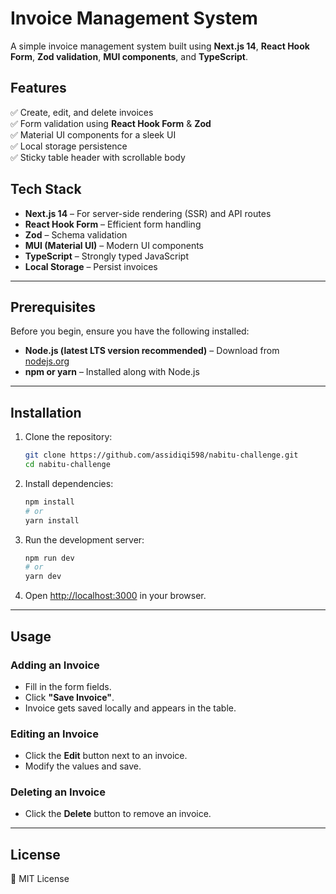 # Invoice Management System

A simple invoice management system built using **Next.js 14**, **React Hook Form**, **Zod validation**, **MUI components**, and **TypeScript**.

## Features

✅ Create, edit, and delete invoices  
✅ Form validation using **React Hook Form** & **Zod**  
✅ Material UI components for a sleek UI  
✅ Local storage persistence  
✅ Sticky table header with scrollable body

## Tech Stack

- **Next.js 14** – For server-side rendering (SSR) and API routes
- **React Hook Form** – Efficient form handling
- **Zod** – Schema validation
- **MUI (Material UI)** – Modern UI components
- **TypeScript** – Strongly typed JavaScript
- **Local Storage** – Persist invoices

---

## Prerequisites

Before you begin, ensure you have the following installed:

- **Node.js (latest LTS version recommended)** – Download from [nodejs.org](https://nodejs.org/)
- **npm or yarn** – Installed along with Node.js

---

## Installation

1. Clone the repository:

   ```sh
   git clone https://github.com/assidiqi598/nabitu-challenge.git
   cd nabitu-challenge
   ```

2. Install dependencies:

   ```sh
   npm install
   # or
   yarn install
   ```

3. Run the development server:

   ```sh
   npm run dev
   # or
   yarn dev
   ```

4. Open [http://localhost:3000](http://localhost:3000) in your browser.

---

## Usage

### Adding an Invoice

- Fill in the form fields.
- Click **"Save Invoice"**.
- Invoice gets saved locally and appears in the table.

### Editing an Invoice

- Click the **Edit** button next to an invoice.
- Modify the values and save.

### Deleting an Invoice

- Click the **Delete** button to remove an invoice.

---

## License

📜 MIT License
